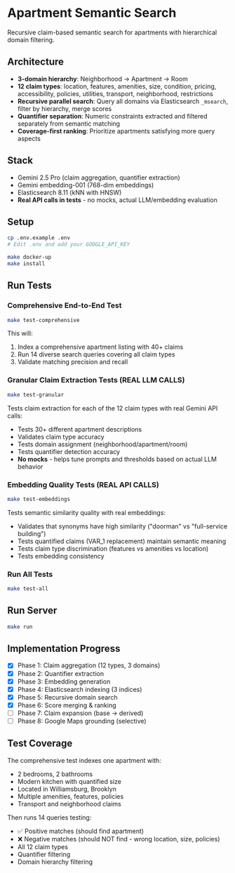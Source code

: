 # Apartment Semantic Search

Recursive claim-based semantic search for apartments with hierarchical domain filtering.

## Architecture

- **3-domain hierarchy**: Neighborhood → Apartment → Room
- **12 claim types**: location, features, amenities, size, condition, pricing, accessibility, policies, utilities, transport, neighborhood, restrictions
- **Recursive parallel search**: Query all domains via Elasticsearch `_msearch`, filter by hierarchy, merge scores
- **Quantifier separation**: Numeric constraints extracted and filtered separately from semantic matching
- **Coverage-first ranking**: Prioritize apartments satisfying more query aspects

## Stack

- Gemini 2.5 Pro (claim aggregation, quantifier extraction)
- Gemini embedding-001 (768-dim embeddings)
- Elasticsearch 8.11 (kNN with HNSW)
- **Real API calls in tests** - no mocks, actual LLM/embedding evaluation

## Setup

```bash
cp .env.example .env
# Edit .env and add your GOOGLE_API_KEY

make docker-up
make install
```

## Run Tests

### Comprehensive End-to-End Test
```bash
make test-comprehensive
```

This will:
1. Index a comprehensive apartment listing with 40+ claims
2. Run 14 diverse search queries covering all claim types
3. Validate matching precision and recall

### Granular Claim Extraction Tests (REAL LLM CALLS)
```bash
make test-granular
```

Tests claim extraction for each of the 12 claim types with real Gemini API calls:
- Tests 30+ different apartment descriptions
- Validates claim type accuracy
- Tests domain assignment (neighborhood/apartment/room)
- Tests quantifier detection accuracy
- **No mocks** - helps tune prompts and thresholds based on actual LLM behavior

### Embedding Quality Tests (REAL API CALLS)
```bash
make test-embeddings
```

Tests semantic similarity quality with real embeddings:
- Validates that synonyms have high similarity ("doorman" vs "full-service building")
- Tests quantified claims (VAR_1 replacement) maintain semantic meaning
- Tests claim type discrimination (features vs amenities vs location)
- Tests embedding consistency

### Run All Tests
```bash
make test-all
```

## Run Server

```bash
make run
```

## Implementation Progress

- [x] Phase 1: Claim aggregation (12 types, 3 domains)
- [x] Phase 2: Quantifier extraction
- [x] Phase 3: Embedding generation
- [x] Phase 4: Elasticsearch indexing (3 indices)
- [x] Phase 5: Recursive domain search
- [x] Phase 6: Score merging & ranking
- [ ] Phase 7: Claim expansion (base → derived)
- [ ] Phase 8: Google Maps grounding (selective)

## Test Coverage

The comprehensive test indexes one apartment with:
- 2 bedrooms, 2 bathrooms
- Modern kitchen with quantified size
- Located in Williamsburg, Brooklyn
- Multiple amenities, features, policies
- Transport and neighborhood claims

Then runs 14 queries testing:
- ✅ Positive matches (should find apartment)
- ❌ Negative matches (should NOT find - wrong location, size, policies)
- All 12 claim types
- Quantifier filtering
- Domain hierarchy filtering

